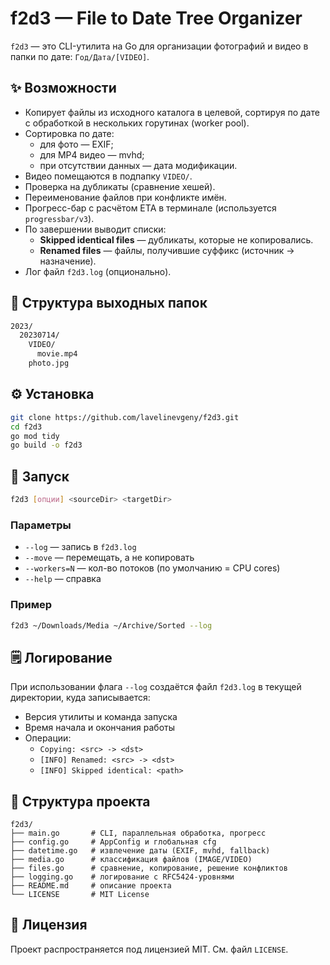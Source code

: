 # f2d3 — File to Date Tree Organizer

`f2d3` — это CLI-утилита на Go для организации фотографий и видео в папки по дате: `Год/Дата/[VIDEO]`.

## ✨ Возможности

- Копирует файлы из исходного каталога в целевой, сортируя по дате с обработкой в нескольких горутинах (worker pool).
- Сортировка по дате:
  - для фото — EXIF;
  - для MP4 видео — mvhd;
  - при отсутствии данных — дата модификации.
- Видео помещаются в подпапку `VIDEO/`.
- Проверка на дубликаты (сравнение хешей).
- Переименование файлов при конфликте имён.
- Прогресс-бар с расчётом ETA в терминале (используется `progressbar/v3`).
- По завершении выводит списки:
  - **Skipped identical files** — дубликаты, которые не копировались.
  - **Renamed files** — файлы, получившие суффикс (источник → назначение).
- Лог файл `f2d3.log` (опционально).

## 📆 Структура выходных папок

```bash
2023/
  20230714/
    VIDEO/
      movie.mp4
    photo.jpg
```

## ⚙️ Установка

```bash
git clone https://github.com/lavelinevgeny/f2d3.git
cd f2d3
go mod tidy
go build -o f2d3
```

## 🚀 Запуск

```bash
f2d3 [опции] <sourceDir> <targetDir>
```

### Параметры

- `--log` — запись в `f2d3.log`
- `--move` — перемещать, а не копировать
- `--workers=N` — кол-во потоков (по умолчанию = CPU cores)
- `--help` — справка

### Пример

```bash
f2d3 ~/Downloads/Media ~/Archive/Sorted --log
```

## 🗒️ Логирование

При использовании флага `--log` создаётся файл `f2d3.log` в текущей директории, куда записывается:

- Версия утилиты и команда запуска
- Время начала и окончания работы
- Операции:
  - `Copying: <src> -> <dst>`
  - `[INFO] Renamed: <src> -> <dst>`
  - `[INFO] Skipped identical: <path>`

## 📁 Структура проекта

```
f2d3/
├── main.go       # CLI, параллельная обработка, прогресс
├── config.go     # AppConfig и глобальная cfg
├── datetime.go   # извлечение даты (EXIF, mvhd, fallback)
├── media.go      # классификация файлов (IMAGE/VIDEO)
├── files.go      # сравнение, копирование, решение конфликтов
├── logging.go    # логирование с RFC5424-уровнями
├── README.md     # описание проекта
└── LICENSE       # MIT License
```

## 📄 Лицензия

Проект распространяется под лицензией MIT. См. файл `LICENSE`.
